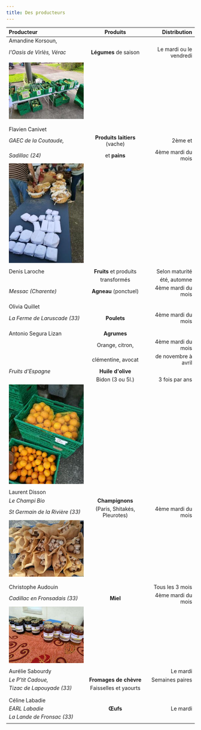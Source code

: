 ```yaml
---
title: Des producteurs
---
```

|Producteur                          |          Produits             |Distribution                |
|:---------------------------------|:---------------------------:|--------------------------:|
|Amandine Korsoun,               |                                  |                                 |
| _l'Oasis de Virlès, Vérac_      | **Légumes** de saison |Le mardi ou le vendredi |
|                                          |                                  |                               | 
| ![Légumes](https://github.com/laem-amap/test-website-repo-3796/blob/main/images/resized_Distribution-4.jpg?raw=true)                                 
 |                                         |                                 |                            
|                                          |                                  |
|Flavien Canivet                     |                                  |                                 |
|_GAEC de la Coutaude,_       |**Produits laitiers** (vache)| 2ème et                   |
|_Sadillac (24)_                       |  et **pains**               | 4ème mardi du mois   |
|  ![Pain et laitages](https://github.com/laem-amap/test-website-repo-3796/blob/main/images/resized_Distribution-fromages-pain.jpg?raw=true "Laitage et pain")                                        |                                  |                                  |
|                                          |                                  |                                |
|Denis Laroche                       | **Fruits** et produits   | Selon maturité            |
|                                          | transformés                | été, automne              |
|  _Messac (Charente)_            | **Agneau** (ponctuel)   | 4ème mardi du mois   |
|                                          |                                  |                                 |
|                                          |                                  |                                 |
|    Olivia Quillet                    |                                  |                                 |
| _La Ferme de Laruscade (33)_ |  **Poulets**                |  4ème mardi du mois   |
|                                          |                                  |                                  |
|                                          |                                  |                                 |
|  Antonio Segura Lizan         |   **Agrumes**               |                                 |
|                                        | Orange, citron,              |   4ème mardi du mois  |
|                                         |  clémentine, avocat      |  de novembre à avril     |
|    _Fruits d'Espagne_             |   **Huile d'olive**        |                                |
|                                          |  Bidon (3 ou 5l.)           |     3 fois par ans         |
|  ![Orange d'Espagne](https://github.com/laem-amap/test-website-repo-3796/blob/main/images/resized_Distribution-oranges.jpg?raw=true "Oranges d'Espagne")                                        |                                  |                                  |
|                                          |                                  |                                 |
|     Laurent Disson                |                                  |                                 |
|     _Le Champi Bio_              |**Champignons**          |                                 |
|_St Germain de la Rivière (33)_| (Paris, Shitakés, Pleurotes)| 4ème mardi du mois |
|  ![](https://github.com/laem-amap/test-website-repo-3796/blob/main/images/resized_Champignons.jpg?raw=true )                                      |                                  |                                 |
|                                          |                                  |                                 |
|                                          |                                  |                                 |
|     Christophe Audouin          |                                  |  Tous les 3 mois          |
|  _Cadillac en Fronsadais (33)_ |   **Miel**                   |   4ème mardi du mois |
|   ![Pots de miel](https://github.com/laem-amap/test-website-repo-3796/blob/main/images/resized_Distribution-miel.jpg?raw=true)                                       |                                  |                                 |
|                                          |                                  |                                |
|    Aurélie Sabourdy               |                                  |    Le mardi                |
| _Le P'tit Cadoue,_                 | **Fromages de chèvre** |  Semaines paires        |
| _Tizac de Lapouyade (33)_      | Faisselles et yaourts     |                                 |
|                                          |                                  |                                 |
|                                          |                                  |                                 |
|   Céline Labadie                   |                                  |                                |
|  _EARL Labadie_                  |      **Œufs**               |   Le mardi                 |
|  _La Lande de Fronsac (33)_   |                             |                               |        |  ![Œufs](https://github.com/laem-amap/test-website-repo-3796/blob/main/images/resized_%C5%92ufs.jpg?raw=true)            
                                          |                              |                                    |